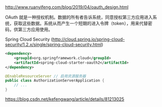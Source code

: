 

http://www.ruanyifeng.com/blog/2019/04/oauth_design.html

OAuth 就是一种授权机制。数据的所有者告诉系统，同意授权第三方应用进入系统，获取这些数据。系统从而产生一个短期的进入令牌（token），用来代替密码，供第三方应用使用。





Spring Cloud Security (http://cloud.spring.io/spring-cloud-security/1.2.x/single/spring-cloud-security.html)

```xml
<dependency>
    <groupId>org.springframework.cloud</groupId>
    <artifactId>spring-cloud-starter-oauth2</artifactId>
</dependency>
```

```java
@EnableResourceServer // 启用资源服务器
public class AuthorizationServerApplication {
    // ...
}
```

https://blog.csdn.net/kefengwang/article/details/81213025